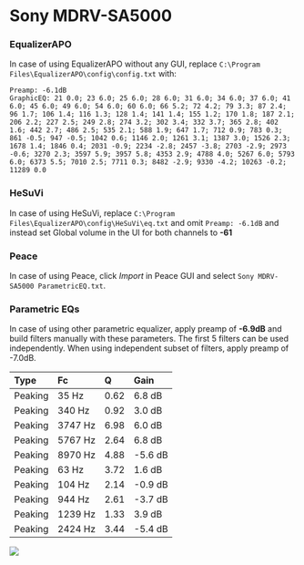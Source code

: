 # Sony MDRV-SA5000

### EqualizerAPO
In case of using EqualizerAPO without any GUI, replace `C:\Program Files\EqualizerAPO\config\config.txt`
with:
```
Preamp: -6.1dB
GraphicEQ: 21 0.0; 23 6.0; 25 6.0; 28 6.0; 31 6.0; 34 6.0; 37 6.0; 41 6.0; 45 6.0; 49 6.0; 54 6.0; 60 6.0; 66 5.2; 72 4.2; 79 3.3; 87 2.4; 96 1.7; 106 1.4; 116 1.3; 128 1.4; 141 1.4; 155 1.2; 170 1.8; 187 2.1; 206 2.2; 227 2.5; 249 2.8; 274 3.2; 302 3.4; 332 3.7; 365 2.8; 402 1.6; 442 2.7; 486 2.5; 535 2.1; 588 1.9; 647 1.7; 712 0.9; 783 0.3; 861 -0.5; 947 -0.5; 1042 0.6; 1146 2.0; 1261 3.1; 1387 3.0; 1526 2.3; 1678 1.4; 1846 0.4; 2031 -0.9; 2234 -2.8; 2457 -3.8; 2703 -2.9; 2973 -0.6; 3270 2.3; 3597 5.9; 3957 5.8; 4353 2.9; 4788 4.0; 5267 6.0; 5793 6.0; 6373 5.5; 7010 2.5; 7711 0.3; 8482 -2.9; 9330 -4.2; 10263 -0.2; 11289 0.0
```

### HeSuVi
In case of using HeSuVi, replace `C:\Program Files\EqualizerAPO\config\HeSuVi\eq.txt` and omit `Preamp:
-6.1dB` and instead set Global volume in the UI for both channels to **-61**

### Peace
In case of using Peace, click *Import* in Peace GUI and select `Sony MDRV-SA5000 ParametricEQ.txt`.

### Parametric EQs
In case of using other parametric equalizer, apply preamp of **-6.9dB** and build filters manually
with these parameters. The first 5 filters can be used independently.
When using independent subset of filters, apply preamp of -7.0dB.

| Type    | Fc      |    Q | Gain    |
|:--------|:--------|:-----|:--------|
| Peaking | 35 Hz   | 0.62 | 6.8 dB  |
| Peaking | 340 Hz  | 0.92 | 3.0 dB  |
| Peaking | 3747 Hz | 6.98 | 6.0 dB  |
| Peaking | 5767 Hz | 2.64 | 6.8 dB  |
| Peaking | 8970 Hz | 4.88 | -5.6 dB |
| Peaking | 63 Hz   | 3.72 | 1.6 dB  |
| Peaking | 104 Hz  | 2.14 | -0.9 dB |
| Peaking | 944 Hz  | 2.61 | -3.7 dB |
| Peaking | 1239 Hz | 1.33 | 3.9 dB  |
| Peaking | 2424 Hz | 3.44 | -5.4 dB |

![](https://raw.githubusercontent.com/jaakkopasanen/AutoEq/master/results/innerfidelity/sbaf-serious/Sony%20MDRV-SA5000/Sony%20MDRV-SA5000.png)